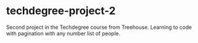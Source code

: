 # techdegree-project-2
Second project in the Techdegree course from Treehouse. Learning to code with pagination with any number list of people.
